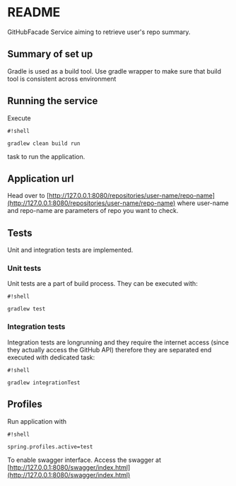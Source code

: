 # README #
GitHubFacade Service aiming to retrieve user's repo summary.

## Summary of set up ##
Gradle is used as a build tool. Use gradle wrapper to make sure that build tool is consistent across environment

## Running the service ##
Execute 

```
#!shell

gradlew clean build run
```
 
task to run the application.

## Application url ##
Head over to
[http://127.0.0.1:8080/repositories/user-name/repo-name](http://127.0.0.1:8080/repositories/user-name/repo-name)
where user-name and repo-name are parameters of repo you want to check.

## Tests ##
Unit and integration tests are implemented. 

### Unit tests ###
Unit tests are a part of build process. They can be executed with:

```
#!shell

gradlew test
```

### Integration tests ###

Integration tests are longrunning and they require the internet access (since they actually access the GitHub API) therefore they are separated end executed with dedicated task:

```
#!shell

gradlew integrationTest
```


## Profiles ##
Run application with 

```
#!shell

spring.profiles.active=test
```
To enable swagger interface. Access the swagger at
[http://127.0.0.1:8080/swagger/index.html](http://127.0.0.1:8080/swagger/index.html)